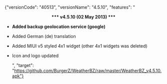 ﻿{"versionCode": "40513", 
"versionName": "4.5.10", 
"features": "<center><strong>*** v4.5.10 (02 May 2013) ***</strong></center><p>
* <strong>Added backup geolocation service (google)</strong><p>
* Added German (de) translation<p>
* Added MIUI v5 styled 4x1 widget (other 4x1 widgets was deleted)<p>
* Icon and logo updated<p>",
"target": "https://github.com/BurgerZ/WeatherBZ/raw/master/WeatherBZ_v4.5.10.apk"}